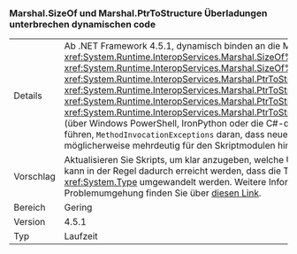 ### <a name="marshalsizeof-and-marshalptrtostructure-overloads-break-dynamic-code"></a>Marshal.SizeOf und Marshal.PtrToStructure Überladungen unterbrechen dynamischen code

|   |   |
|---|---|
|Details|Ab .NET Framework 4.5.1, dynamisch binden an die Methoden <xref:System.Runtime.InteropServices.Marshal.SizeOf%60%601>, <xref:System.Runtime.InteropServices.Marshal.SizeOf%60%601(%60%600)>, <xref:System.Runtime.InteropServices.Marshal.PtrToStructure(System.IntPtr,System.Object)>, <xref:System.Runtime.InteropServices.Marshal.PtrToStructure(System.IntPtr,System.Type)>, <xref:System.Runtime.InteropServices.Marshal.PtrToStructure%60%601(System.IntPtr)>, oder <xref:System.Runtime.InteropServices.Marshal.PtrToStructure%60%601(System.IntPtr,%60%600)>, (über Windows PowerShell, IronPython oder die C#-dynamisches Schlüsselwort, z. B.) kann dazu führen, <code>MethodInvocationExceptions</code> daran, dass neue Überladungen dieser Methoden, die möglicherweise mehrdeutig für den Skriptmodulen hinzugefügt wurde.|
|Vorschlag|Aktualisieren Sie Skripts, um klar anzugeben, welche Überladung verwendet werden soll. Dies kann in der Regel dadurch erreicht werden, dass die Typparameter der Methoden explizit zu <xref:System.Type> umgewandelt werden. Weitere Informationen und Beispiele zur Problemumgehung finden Sie über [diesen Link](https://support.microsoft.com/kb/2909958/).|
|Bereich|Gering|
|Version|4.5.1|
|Typ|Laufzeit|

